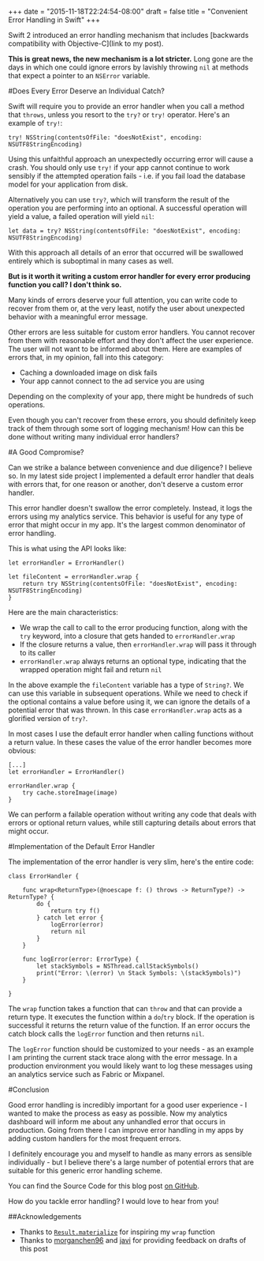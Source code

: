 +++
date = "2015-11-18T22:24:54-08:00"
draft = false
title = "Convenient Error Handling in Swift"
+++

Swift 2 introduced an error handling mechanism that includes [backwards compatibility with Objective-C](link to my post).

**This is great news, the new mechanism is a lot stricter.** Long gone are the days in which one could ignore errors by lavishly throwing `nil` at methods that expect a pointer to an `NSError` variable.

#Does Every Error Deserve an Individual Catch?

Swift will require you to provide an error handler when you call a method that `throws`, unless you resort to the `try?` or `try!` operator. Here's an example of `try!`:

```
try! NSString(contentsOfFile: "doesNotExist", encoding: NSUTF8StringEncoding)
```
Using this unfaithful approach an unexpectedly occurring error will cause a crash. You should only use `try!` if your app cannot continue to work sensibly if the attempted operation fails - i.e. if you fail load the database model for your application from disk.

Alternatively you can use `try?`, which will transform the result of the operation you are performing into an optional. A successful operation will yield a value, a failed operation will yield `nil`:

```
let data = try? NSString(contentsOfFile: "doesNotExist", encoding: NSUTF8StringEncoding)
```
With this approach all details of an error that occurred will be swallowed entirely which is suboptimal in many cases as well.

**But is it worth it writing a custom error handler for every error producing function you call? I don't think so.**

Many kinds of errors deserve your full attention, you can write code to recover from them or, at the very least, notify the user about unexpected behavior with a meaningful error message. 

Other errors are less suitable for custom error handlers. You cannot recover from them with reasonable effort and they don't affect the user experience. The user will not want to be informed about them. Here are examples of errors that, in my opinion, fall into this category:

- Caching a downloaded image on disk fails
- Your app cannot connect to the ad service you are using

Depending on the complexity of your app, there might be hundreds of such operations. 

Even though you can't recover from these errors, you should definitely keep track of them through some sort of logging mechanism! How can this be done without writing many individual error handlers?

#A Good Compromise?

Can we strike a balance between convenience and due diligence? I believe so. In my latest side project I implemented a default error handler that deals with errors that, for one reason or another, don't deserve a custom error handler. 

This error handler doesn't swallow the error completely. Instead, it logs the errors using my analytics service. This behavior is useful for any type of error that might occur in my app. It's the largest common denominator of error handling.

This is what using the API looks like:

```
let errorHandler = ErrorHandler()

let fileContent = errorHandler.wrap {
    return try NSString(contentsOfFile: "doesNotExist", encoding: NSUTF8StringEncoding)
}
```

Here are the main characteristics:

- We wrap the call to call to the error producing function, along with the `try` keyword, into a closure that gets handed to `errorHandler.wrap`
- If the closure returns a value, then `errorHandler.wrap` will pass it through to its caller
- `errorHandler.wrap` always returns an optional type, indicating that the wrapped operation might fail and return `nil`

In the above example the `fileContent` variable has a type of `String?`.  We can use this variable in subsequent operations. While we need to check if the optional contains a value before using it, we can ignore the details of a potential error that was thrown. In this case `errorHandler.wrap` acts as a glorified version of `try?`.

In most cases I use the default error handler when calling functions without a return value. In these cases the value of the error handler becomes more obvious:

```
[...]
let errorHandler = ErrorHandler()

errorHandler.wrap {
	try cache.storeImage(image)
}
```
We can perform a failable operation without writing any code that deals with errors or optional return values, while still capturing details about errors that might occur.

#Implementation of the Default Error Handler

The implementation of the error handler is very slim, here's the entire code:

```
class ErrorHandler {
    
    func wrap<ReturnType>(@noescape f: () throws -> ReturnType?) -> ReturnType? {
        do {
            return try f()
        } catch let error {
            logError(error)
            return nil
        }
    }
    
    func logError(error: ErrorType) {
        let stackSymbols = NSThread.callStackSymbols()
        print("Error: \(error) \n Stack Symbols: \(stackSymbols)")
    }
    
}
```

The `wrap` function takes a function that can `throw` and that can provide a return type. It executes the function within a `do`/`try` block. If the operation is successful it returns the return value of the function. If an error occurs the catch block calls the `logError` function and then returns `nil`.

The `logError` function should be customized to your needs - as an example I am printing the current stack trace along with the error message. In a production environment you would likely want to log these messages using an analytics service such as Fabric or Mixpanel.

#Conclusion

Good error handling is incredibly important for a good user experience - I wanted to make the process as easy as possible. Now my analytics dashboard will inform me about any unhandled error that occurs in production. Going from there I can improve error handling in my apps by adding custom handlers for the most frequent errors.

I definitely encourage you and myself to handle as many errors as sensible individually - but I believe there's a large number of potential errors that are suitable for this generic error handling scheme.

You can find the Source Code for this blog post [on GitHub](https://github.com/Ben-G/DefaultErrorHandlerSwift). 

How do you tackle error handling? I would love to hear from you!

##Acknowledgements

- Thanks to [`Result.materialize`](https://github.com/antitypical/Result/blob/master/Result/Result.swift#L153-L159) for inspiring my `wrap` function
- Thanks to [morganchen96](https://twitter.com/morganchen96) and [javi](https://twitter.com/Javi) for providing feedback on drafts of this post